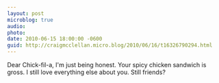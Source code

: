 ```yaml
---
layout: post
microblog: true
audio: 
photo: 
date: 2010-06-15 18:00:00 -0600
guid: http://craigmcclellan.micro.blog/2010/06/16/t16326790294.html
---
```

Dear Chick-fil-a, I'm just being honest.  Your spicy chicken sandwich is gross.  I still love everything else about you.  Still friends?
